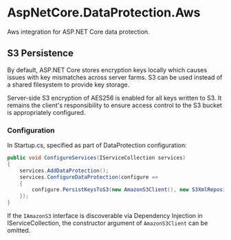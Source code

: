 # AspNetCore.DataProtection.Aws
Aws integration for ASP.NET Core data protection.

## S3 Persistence
By default, ASP.NET Core stores encryption keys locally which causes issues with key mismatches across server farms. S3 can be used instead of a shared filesystem to provide key storage.

Server-side S3 encryption of AES256 is enabled for all keys written to S3. It remains the client's responsibility to ensure access control to the S3 bucket is appropriately configured.

### Configuration
In Startup.cs, specified as part of DataProtection configuration:
```csharp
public void ConfigureServices(IServiceCollection services)
{
    services.AddDataProtection();
    services.ConfigureDataProtection(configure =>
    {
        configure.PersistKeysToS3(new AmazonS3Client(), new S3XmlRepositoryConfig("my-bucket-name"));
    });
}
```
If the `IAmazonS3` interface is discoverable via Dependency Injection in IServiceCollection, the constructor argument of `AmazonS3Client` can be omitted.